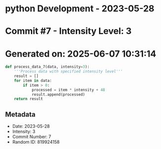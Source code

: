 ﻿# python Development - 2023-05-28
# Commit #7 - Intensity Level: 3
# Generated on: 2025-06-07 10:31:14
```python
def process_data_7(data, intensity=3):
    '''Process data with specified intensity level'''
    result = []
    for item in data:
        if item > 0:
            processed = item * intensity + 48
            result.append(processed)
    return result
```
## Metadata
- Date: 2023-05-28
- Intensity: 3
- Commit Number: 7
- Random ID: 819924158
